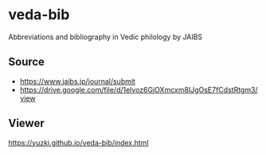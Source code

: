 # veda-bib

Abbreviations and bibliography in Vedic philology by JAIBS

## Source

- https://www.jaibs.jp/journal/submit
- https://drive.google.com/file/d/1elvoz6GjOXmcxm8IJgOsE7fCdstRtgm3/view

## Viewer

https://yuzki.github.io/veda-bib/index.html
